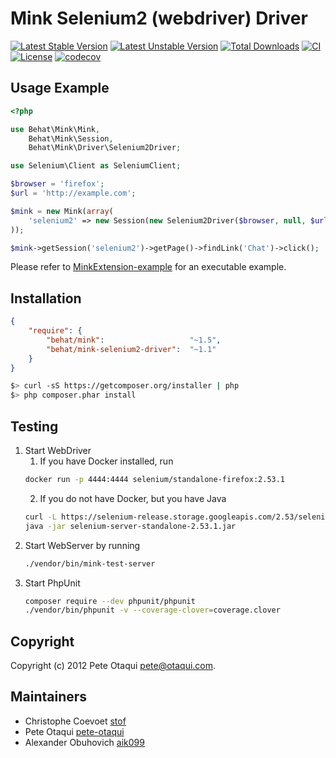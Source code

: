 Mink Selenium2 (webdriver) Driver
=================================
[![Latest Stable Version](https://poser.pugx.org/behat/mink-selenium2-driver/v/stable.svg)](https://packagist.org/packages/behat/mink-selenium2-driver)
[![Latest Unstable Version](https://poser.pugx.org/behat/mink-selenium2-driver/v/unstable.svg)](https://packagist.org/packages/behat/mink-selenium2-driver)
[![Total Downloads](https://poser.pugx.org/behat/mink-selenium2-driver/downloads.svg)](https://packagist.org/packages/behat/mink-selenium2-driver)
[![CI](https://github.com/minkphp/MinkSelenium2Driver/actions/workflows/tests.yml/badge.svg)](https://github.com/minkphp/MinkSelenium2Driver/actions/workflows/tests.yml)
[![License](https://poser.pugx.org/behat/mink-selenium2-driver/license.svg)](https://packagist.org/packages/behat/mink-selenium2-driver)
[![codecov](https://codecov.io/gh/minkphp/MinkSelenium2Driver/branch/master/graph/badge.svg?token=x2Q2iM3XYz)](https://codecov.io/gh/minkphp/MinkSelenium2Driver)

Usage Example
-------------

``` php
<?php

use Behat\Mink\Mink,
    Behat\Mink\Session,
    Behat\Mink\Driver\Selenium2Driver;

use Selenium\Client as SeleniumClient;

$browser = 'firefox';
$url = 'http://example.com';

$mink = new Mink(array(
    'selenium2' => new Session(new Selenium2Driver($browser, null, $url)),
));

$mink->getSession('selenium2')->getPage()->findLink('Chat')->click();
```

Please refer to [MinkExtension-example](https://github.com/Behat/MinkExtension-example) for an executable example.

Installation
------------

``` json
{
    "require": {
        "behat/mink":                   "~1.5",
        "behat/mink-selenium2-driver":  "~1.1"
    }
}
```

``` bash
$> curl -sS https://getcomposer.org/installer | php
$> php composer.phar install
```

Testing
------------

1. Start WebDriver
    1. If you have Docker installed, run
    ```bash
    docker run -p 4444:4444 selenium/standalone-firefox:2.53.1
    ```
    2. If you do not have Docker, but you have Java
    ```bash
    curl -L https://selenium-release.storage.googleapis.com/2.53/selenium-server-standalone-2.53.1.jar > selenium-server-standalone-2.53.1.jar
    java -jar selenium-server-standalone-2.53.1.jar
    ```
2. Start WebServer by running
    ``` bash
    ./vendor/bin/mink-test-server
    ```
3. Start PhpUnit
    ```bash
    composer require --dev phpunit/phpunit
    ./vendor/bin/phpunit -v --coverage-clover=coverage.clover
    ```

Copyright
---------

Copyright (c) 2012 Pete Otaqui <pete@otaqui.com>.

Maintainers
-----------

* Christophe Coevoet [stof](https://github.com/stof)
* Pete Otaqui [pete-otaqui](https://github.com/pete-otaqui)
* Alexander Obuhovich [aik099](https://github.com/aik099)
